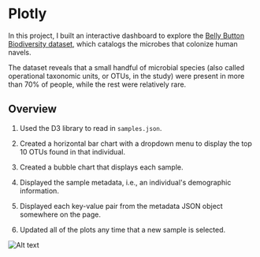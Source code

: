 # Plotly

In this project, I built an interactive dashboard to explore the [Belly Button Biodiversity dataset](http://robdunnlab.com/projects/belly-button-biodiversity/), 
which catalogs the microbes that colonize human navels.

The dataset reveals that a small handful of microbial species (also called operational taxonomic units, or OTUs, in the study) were present in more than 70% of people, 
while the rest were relatively rare.

## Overview

1. Used the D3 library to read in `samples.json`.

2. Created a horizontal bar chart with a dropdown menu to display the top 10 OTUs found in that individual.

3. Created a bubble chart that displays each sample.

4. Displayed the sample metadata, i.e., an individual's demographic information.

5. Displayed each key-value pair from the metadata JSON object somewhere on the page.

6. Updated all of the plots any time that a new sample is selected.


![Alt text]("..//images//belly_button_bio.jpg?raw=true "Optional Title")
